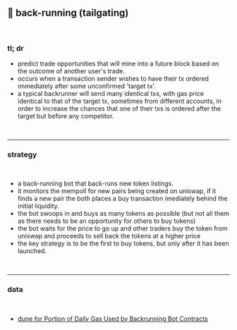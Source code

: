 ## 🥪 back-running (tailgating)

<br>


### tl; dr

* predict trade opportunities that will mine into a future block based on the outcome of another user's trade.
* occurs when a transaction sender wishes to have their tx ordered immediately after some unconfirmed 'target tx'.
* a typical backrunner will send many identical txs, with gas price identical to that of the target tx, sometimes from different accounts, in order to increase the chances that one of their txs is ordered after the target but before any competitor.

<br>

---

### strategy

<br>

* a back-running bot that back-runs new token listings.
* it monitors the mempoll for new pairs being created on uniswap, if it finds a new pair the both places a buy transaction imediately behind the initial liquidity.
* the bot swoops in and buys as many tokens as possible (but not all them as there needs to be an opportunity for others to buy tokens)
* the bot waits for the price to go up and other traders buy the token from uniswap and proceeds to sell back the tokens at a higher price
* the key strategy is to be the first to buy tokens, but only after it has been launched.

<br>

---

### data

<br>

* [dune for Portion of Daily Gas Used by Backrunning Bot Contracts](https://dune.com/phabc/backrunning-bots-gas-consumption)
